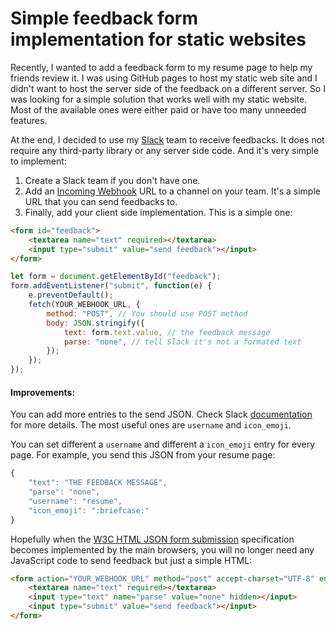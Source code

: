 Simple feedback form implementation for static websites
=======================================================

Recently, I wanted to add a feedback form to my resume page to help my friends
review it. I was using GitHub pages to host my static web site and I didn't
want to host the server side of the feedback on a different server. So I was
looking for a simple solution that works well with my static website. Most of
the available ones were either paid or have too many unneeded features.

At the end, I decided to use my [Slack](https://slack.com/) team to receive
feedbacks. It does not require any third-party library or any server side code.
And it's very simple to implement:

1. Create a Slack team if you don't have one.
2. Add an [Incoming Webhook](https://api.slack.com/incoming-webhooks) URL to a
   channel on your team. It's a simple URL that you can send feedbacks to.
3. Finally, add your client side implementation. This is a simple one:

```html
<form id="feedback">
    <textarea name="text" required></textarea>
    <input type="submit" value="send feedback"></input>
</form>
```

```javascript
let form = document.getElementById("feedback");
form.addEventListener("submit", function(e) {
    e.preventDefault();
    fetch(YOUR_WEBHOOK_URL, {
        method: "POST", // You should use POST method
        body: JSON.stringify({
            text: form.text.value, // the feedback message
            parse: "none", // tell Slack it's not a formated text
        });
    });
});
```

#### Improvements:

You can add more entries to the send JSON. Check Slack
[documentation](https://api.slack.com/methods/chat.postMessage) for more
details. The most useful ones are `username` and `icon_emoji`.

You can set different a `username` and different a `icon_emoji` entry for every
page. For example, you send this JSON from your resume page:

```javascript
{
    "text": "THE FEEDBACK MESSAGE",
    "parse": "none",
    "username": "resume",
    "icon_emoji": ":briefcase:"
}
```

Hopefully when the [W3C HTML JSON form
submission](bhttp://darobin.github.io/formic/specs/json/) specification becomes
implemented by the main browsers, you will no longer need any JavaScript code to
send feedback but just a simple HTML:

```html
<form action="YOUR_WEBHOOK_URL" method="post" accept-charset="UTF-8" enctype="application/json">
    <textarea name="text" required></textarea>
    <input type="text" name="parse" value="none" hidden></input>
    <input type="submit" value="send feedback"></input>
</form>
```
